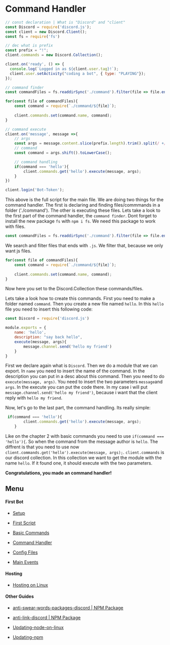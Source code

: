 # Command Handler

```js
// const declaration | What is "Discord" and "client"
const Discord = require('discord.js');
const client = new Discord.Client();
const fs = require('fs')

// dec what is prefix
const prefix = "!";
client.commands = new Discord.Collection();

client.on('ready', () => {
  console.log(`Logged in as ${client.user.tag}!`);
  client.user.setActivity("coding a bot", { type: "PLAYING"});
});

// command finder
const commandFiles = fs.readdirSync('./command').filter(file => file.endsWith('.js'));

for(const file of commandFiles){
    const command = require(`./command/${file}`);
 
    client.commands.set(command.name, command);
}

// command execute
client.on('message', message =>{
    // args
	const args = message.content.slice(prefix.length).trim().split(/ +/);
    // command
	const command = args.shift().toLowerCase();

    // command handling
    if(command === 'hello'){
        client.commands.get('hello').execute(message, args);
    }
})

client.login('Bot-Token');
```


This above is the full script for the main file. We are doing two things for the command handler. The first is declaring and finding files/commmands in a folder ('./command'). The other is executing these files. Lets take a look to the first part of the command handler, the `command finder`. Dont forget to install the new package `fs` with `npm i fs`. We need this package to work with files.

```js
const commandFiles = fs.readdirSync('./command').filter(file => file.endsWith('.js'));
```
We search and filter files that ends with `.js`. We filter that, because we only want js files.

```js
for(const file of commandFiles){
    const command = require(`./command/${file}`);
 
    client.commands.set(command.name, command);
}
```

Now here you set to the Discord.Collection these commands/files.

Lets take a look how to create this commands. First you need to make a folder named `command`. Then you create a new file named `hello`. In this `hello` file you need to insert this following code:

```js
const Discord = require('discord.js')

module.exports = {
    name: 'hello',
    description: "say back hello",
    execute(message, args){
        message.channel.send('hello my friend')
    }
}
```

First we declare again what is `Discord`. Then we do a module that we can export. In `name` you need to insert the name of the command. In the description you can put in a desc about this command. Then you need to do `execute(message, args)`. You need to insert the two parameters `message`and `args`. In the execute you can put the code there. In my case i will put `message.channel.send('hello my friend')`, because i want that the client reply with `hello my friend`.


Now, let's go to the last part, the command handling. Its really simple:

```js
 if(command === 'hello'){
        client.commands.get('hello').execute(message, args);
    }
```
Like on the chapter 2 with basic commands you need to use `if(command === 'hello'){`. So when the command from the message author is `hello`. The diffrent is that you need to use now `client.commands.get('hello').execute(message, args);`. `client.commands` is our discord collection. In this collection we want to get the module with the name `hello`. If it found one, it should execute with the two parameters.

**Congratulations, you made an command handler!**


## Menu

#### First Bot

- [Setup](https://github.com/ookamicodes/discordjs-guide/blob/master/first-bot/chapters/.setup.md)

- [First Script](https://github.com/ookamicodes/discordjs-guide/blob/master/first-bot/chapters/1_first-script.md)

- [Basic Commands](https://github.com/ookamicodes/discordjs-guide/blob/master/first-bot/chapters/2_basic-commands.md)

- [Command Handler](https://github.com/ookamicodes/discordjs-guide/blob/master/first-bot/chapters/3_command-handler.md)

- [Config Files](https://github.com/ookamicodes/discordjs-guide/blob/master/first-bot/chapters/4_config-files.md)

- [Main Events](https://github.com/ookamicodes/discordjs-guide/blob/master/first-bot/chapters/5_main-events.md)

#### Hosting

- [Hosting on Linux](https://github.com/ookamicodes/discordjs-guide/blob/main/hosting-guides/hosting-on-linux.md)

#### Other Guides

- [anti-swear-words-packages-discord | NPM Package](https://github.com/ookamicodes/discordjs-guide/blob/master/other-guides/chapters/anti-swear-words.md)

- [anti-link-discord | NPM Package](https://github.com/ookamicodes/discordjs-guide/blob/master/other-guides/chapters/anti-link.md)

- [Updating-node-on-linux](https://github.com/ookamicodes/discordjs-guide/blob/main/other-guides/chapters/update-node-linux.md)

- [Updating-npm](https://github.com/ookamicodes/discordjs-guide/blob/main/other-guides/chapters/update-npm.md)